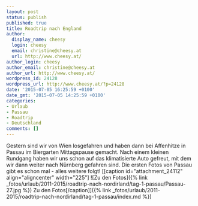 ```yaml
---
layout: post
status: publish
published: true
title: Roadtrip nach England
author:
  display_name: cheesy
  login: cheesy
  email: christine@cheesy.at
  url: http://www.cheesy.at/
author_login: cheesy
author_email: christine@cheesy.at
author_url: http://www.cheesy.at/
wordpress_id: 24128
wordpress_url: http://www.cheesy.at/?p=24128
date: '2015-07-05 16:25:59 +0100'
date_gmt: '2015-07-05 14:25:59 +0100'
categories:
- Urlaub
- Passau
- Roadtrip
- Deutschland
comments: []
---
```

Gestern sind wir von Wien losgefahren und haben dann bei Affenhitze in Passau im Biergarten Mittagspause gemacht. Nach einem kleinen Rundgang haben wir uns schon auf das klimatisierte Auto gefreut, mit dem wir dann weiter nach Nürnberg gefahren sind. Die ersten Fotos von Passau gibt es schon mal - alles weitere folgt!
[[caption id="attachment\_24112" align="aligncenter" width="225"] ![Zu den Fotos]({% link _fotos/urlaub/2011-2015/roadtrip-nach-nordirland/tag-1-passau/Passau-27.jpg %}) Zu den Fotos[/caption]]({% link _fotos/urlaub/2011-2015/roadtrip-nach-nordirland/tag-1-passau/index.md %})
